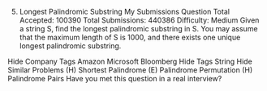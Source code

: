 5. Longest Palindromic Substring My Submissions Question
Total Accepted: 100390 Total Submissions: 440386 Difficulty: Medium
Given a string S, find the longest palindromic substring in S. You may assume that the maximum length of S is 1000, and there exists one unique longest palindromic substring.

Hide Company Tags Amazon Microsoft Bloomberg
Hide Tags String
Hide Similar Problems (H) Shortest Palindrome (E) Palindrome Permutation (H) Palindrome Pairs
Have you met this question in a real interview?
